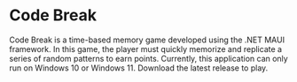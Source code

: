 # Code Break
Code Break is a time-based memory game developed using the .NET MAUI framework. In this game, the player must quickly memorize and replicate a series of random patterns to earn points. Currently, this application can only run on Windows 10 or Windows 11. Download the latest release to play.
